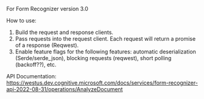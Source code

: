 For Form Recognizer version 3.0 

How to use:
1) Build the request and response clients.
2) Pass requests into the request client. Each request will return a promise of a response (Reqwest).
3) Enable feature flags for the following features: automatic deserialization (Serde/serde_json), blocking requests (reqwest), short polling (backoff??), etc.

API Documentation: https://westus.dev.cognitive.microsoft.com/docs/services/form-recognizer-api-2022-08-31/operations/AnalyzeDocument